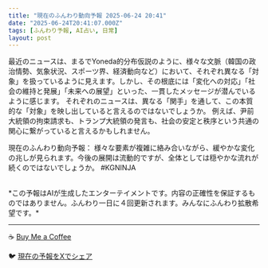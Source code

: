 ```yaml
---
title: "現在のふんわり動向予報 2025-06-24 20:41"
date: "2025-06-24T20:41:07.000Z"
tags: [ふんわり予報, AI占い, 日常]
layout: post
---
```


最近のニュースは、まるでYoneda的分布仮説のように、様々な文脈（韓国の政治情勢、気象状況、スポーツ界、経済動向など）において、それぞれ異なる「対象」を扱っているように見えます。しかし、その根底には「変化への対応」「社会の維持と発展」「未来への展望」といった、一貫したメッセージが潜んでいるように感じます。  それぞれのニュースは、異なる「関手」を通して、この本質的な「対象」を映し出していると言えるのではないでしょうか。  例えば、尹前大統領の拘束請求も、トランプ大統領の発言も、社会の安定と秩序という共通の関心に繋がっていると言えるかもしれません。


現在のふんわり動向予報：
様々な要素が複雑に絡み合いながら、緩やかな変化の兆しが見られます。今後の展開は流動的ですが、全体としては穏やかな流れが続くのではないでしょうか。 #KGNINJA

<br>
*この予報はAIが生成したエンターテイメントです。内容の正確性を保証するものではありません。ふんわり一日に４回更新されます。みんなにふんわり拡散希望です。*

---
☕️ [Buy Me a Coffee](https://www.buymeacoffee.com/kgninja)

🐦 [現在の予報をXでシェア](https://twitter.com/intent/tweet?text=%E7%8F%BE%E5%9C%A8%E3%81%AE%E3%81%B5%E3%82%93%E3%82%8F%E3%82%8A%E4%BA%88%E5%A0%B1%3A%20%E3%80%8C%E6%9C%80%E8%BF%91%E3%81%AE%E3%83%8B%E3%83%A5%E3%83%BC%E3%82%B9%E3%81%AF%E3%80%81%E3%81%BE%E3%82%8B%E3%81%A7Yoneda%E7%9A%84%E5%88%86%E5%B8%83%E4%BB%AE%E8%AA%AC%E3%81%AE%E3%82%88%E3%81%86%E3%81%AB%E3%80%81%E6%A7%98%E3%80%85%E3%81%AA%E6%96%87%E8%84%88%EF%BC%88%E9%9F%93%E5%9B%BD%E3%81%AE%E6%94%BF%E6%B2%BB%E6%83%85%E5%8B%A2%E3%80%81%E6%B0%97%E8%B1%A1%E7%8A%B6%E6%B3%81%E3%80%81%E3%82%B9%E3%83%9D%E3%83%BC%E3%83%84%E7%95%8C%E3%80%81%E7%B5%8C%E6%B8%88%E5%8B%95%E5%90%91%E3%81%AA%E3%81%A9%EF%BC%89%E3%81%AB%E3%81%8A%E3%81%84%E3%81%A6%E3%80%81%E3%81%9D%E3%82%8C%E3%81%9E%E3%82%8C%E7%95%B0%E3%81%AA%E3%82%8B%E3%80%8C%E5%AF%BE%E8%B1%A1%E3%80%8D%E3%82%92%E6%89%B1%E3%81%A3%E3%81%A6%E3%81%84%E3%82%8B%E3%82%88%E3%81%86%E3%81%AB%E8%A6%8B%E3%81%88%E3%81%BE%E3%81%99%E3%80%82%E3%80%8D%23KGNINJA%20%E7%B6%9A%E3%81%8D%E3%81%AF%E3%83%96%E3%83%AD%E3%82%B0%E3%81%A7%EF%BC%81%F0%9F%91%87&url=https%3A%2F%2Fkg-ninja.github.io%2FFunwariyoso%2F)
